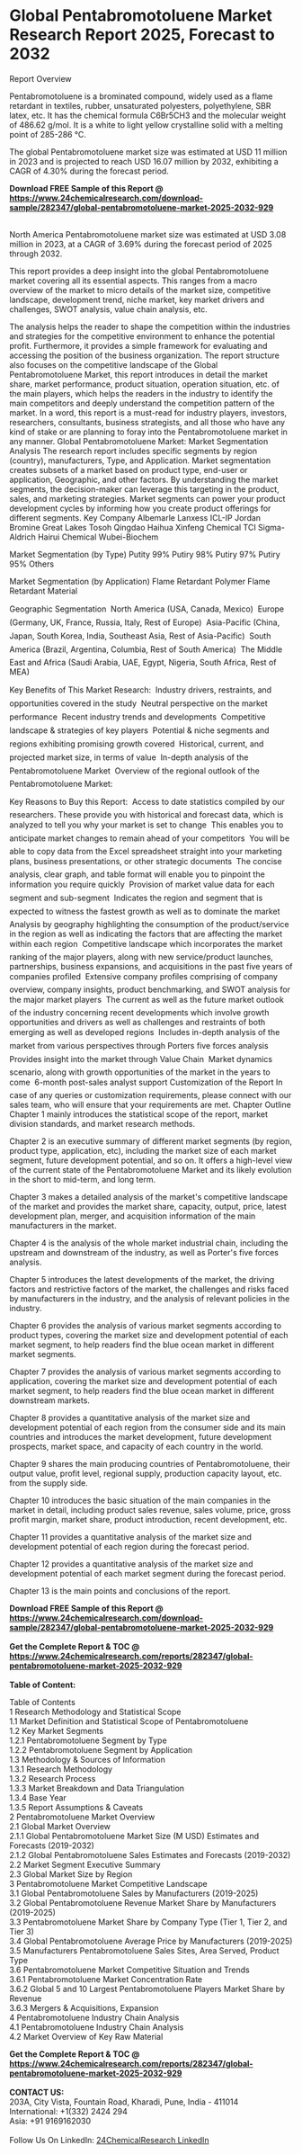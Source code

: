<h1>Global Pentabromotoluene Market Research Report 2025, Forecast to 2032</h1><p>Report Overview</p><p>
Pentabromotoluene is a brominated compound, widely used as a flame retardant in textiles, rubber, unsaturated polyesters, polyethylene, SBR latex, etc. It has the chemical formula C6Br5CH3 and the molecular weight of 486.62 g/mol. It is a white to light yellow crystalline solid with a melting point of 285-286 °C.</p><p>
The global Pentabromotoluene market size was estimated at USD 11 million in 2023 and is projected to reach USD 16.07 million by 2032, exhibiting a CAGR of 4.30% during the forecast period.</p><div><b>Download FREE Sample of this Report @ 
            <a href="https://www.24chemicalresearch.com/download-sample/282347/global-pentabromotoluene-market-2025-2032-929">
            https://www.24chemicalresearch.com/download-sample/282347/global-pentabromotoluene-market-2025-2032-929</a></b></div><br><p>
North America Pentabromotoluene market size was estimated at USD 3.08 million in 2023, at a CAGR of 3.69% during the forecast period of 2025 through 2032.</p><p>
This report provides a deep insight into the global Pentabromotoluene market covering all its essential aspects. This ranges from a macro overview of the market to micro details of the market size, competitive landscape, development trend, niche market, key market drivers and challenges, SWOT analysis, value chain analysis, etc.</p><p>
The analysis helps the reader to shape the competition within the industries and strategies for the competitive environment to enhance the potential profit. Furthermore, it provides a simple framework for evaluating and accessing the position of the business organization. The report structure also focuses on the competitive landscape of the Global Pentabromotoluene Market, this report introduces in detail the market share, market performance, product situation, operation situation, etc. of the main players, which helps the readers in the industry to identify the main competitors and deeply understand the competition pattern of the market.
In a word, this report is a must-read for industry players, investors, researchers, consultants, business strategists, and all those who have any kind of stake or are planning to foray into the Pentabromotoluene market in any manner.
Global Pentabromotoluene Market: Market Segmentation Analysis
The research report includes specific segments by region (country), manufacturers, Type, and Application. Market segmentation creates subsets of a market based on product type, end-user or application, Geographic, and other factors. By understanding the market segments, the decision-maker can leverage this targeting in the product, sales, and marketing strategies. Market segments can power your product development cycles by informing how you create product offerings for different segments.
Key Company
Albemarle
Lanxess
ICL-IP
Jordan Bromine
Great Lakes
Tosoh
Qingdao Haihua
Xinfeng Chemical
TCI
Sigma-Aldrich
Hairui Chemical
Wubei-Biochem</p><p>
Market Segmentation (by Type)
Putity 99%
Putiry 98%
Putiry 97%
Putiry 95%
Others</p><p>
Market Segmentation (by Application)
Flame Retardant
Polymer Flame Retardant Material</p><p>
Geographic Segmentation
 North America (USA, Canada, Mexico)
 Europe (Germany, UK, France, Russia, Italy, Rest of Europe)
 Asia-Pacific (China, Japan, South Korea, India, Southeast Asia, Rest of Asia-Pacific)
 South America (Brazil, Argentina, Columbia, Rest of South America)
 The Middle East and Africa (Saudi Arabia, UAE, Egypt, Nigeria, South Africa, Rest of MEA)</p><p>
Key Benefits of This Market Research:
 Industry drivers, restraints, and opportunities covered in the study
 Neutral perspective on the market performance
 Recent industry trends and developments
 Competitive landscape &amp; strategies of key players
 Potential &amp; niche segments and regions exhibiting promising growth covered
 Historical, current, and projected market size, in terms of value
 In-depth analysis of the Pentabromotoluene Market
 Overview of the regional outlook of the Pentabromotoluene Market:</p><p>
Key Reasons to Buy this Report:
 Access to date statistics compiled by our researchers. These provide you with historical and forecast data, which is analyzed to tell you why your market is set to change
 This enables you to anticipate market changes to remain ahead of your competitors
 You will be able to copy data from the Excel spreadsheet straight into your marketing plans, business presentations, or other strategic documents
 The concise analysis, clear graph, and table format will enable you to pinpoint the information you require quickly
 Provision of market value data for each segment and sub-segment
 Indicates the region and segment that is expected to witness the fastest growth as well as to dominate the market
 Analysis by geography highlighting the consumption of the product/service in the region as well as indicating the factors that are affecting the market within each region
 Competitive landscape which incorporates the market ranking of the major players, along with new service/product launches, partnerships, business expansions, and acquisitions in the past five years of companies profiled
 Extensive company profiles comprising of company overview, company insights, product benchmarking, and SWOT analysis for the major market players
 The current as well as the future market outlook of the industry concerning recent developments which involve growth opportunities and drivers as well as challenges and restraints of both emerging as well as developed regions
 Includes in-depth analysis of the market from various perspectives through Porters five forces analysis
 Provides insight into the market through Value Chain
 Market dynamics scenario, along with growth opportunities of the market in the years to come
 6-month post-sales analyst support
Customization of the Report
In case of any queries or customization requirements, please connect with our sales team, who will ensure that your requirements are met.
Chapter Outline
Chapter 1 mainly introduces the statistical scope of the report, market division standards, and market research methods.</p><p>
Chapter 2 is an executive summary of different market segments (by region, product type, application, etc), including the market size of each market segment, future development potential, and so on. It offers a high-level view of the current state of the Pentabromotoluene Market and its likely evolution in the short to mid-term, and long term.</p><p>
Chapter 3 makes a detailed analysis of the market's competitive landscape of the market and provides the market share, capacity, output, price, latest development plan, merger, and acquisition information of the main manufacturers in the market.</p><p>
Chapter 4 is the analysis of the whole market industrial chain, including the upstream and downstream of the industry, as well as Porter's five forces analysis.</p><p>
Chapter 5 introduces the latest developments of the market, the driving factors and restrictive factors of the market, the challenges and risks faced by manufacturers in the industry, and the analysis of relevant policies in the industry.</p><p>
Chapter 6 provides the analysis of various market segments according to product types, covering the market size and development potential of each market segment, to help readers find the blue ocean market in different market segments.</p><p>
Chapter 7 provides the analysis of various market segments according to application, covering the market size and development potential of each market segment, to help readers find the blue ocean market in different downstream markets.</p><p>
Chapter 8 provides a quantitative analysis of the market size and development potential of each region from the consumer side and its main countries and introduces the market development, future development prospects, market space, and capacity of each country in the world.</p><p>
Chapter 9 shares the main producing countries of Pentabromotoluene, their output value, profit level, regional supply, production capacity layout, etc. from the supply side.</p><p>
Chapter 10 introduces the basic situation of the main companies in the market in detail, including product sales revenue, sales volume, price, gross profit margin, market share, product introduction, recent development, etc.</p><p>
Chapter 11 provides a quantitative analysis of the market size and development potential of each region during the forecast period.</p><p>
Chapter 12 provides a quantitative analysis of the market size and development potential of each market segment during the forecast period.</p><p>
Chapter 13 is the main points and conclusions of the report.</p><p>
</p><div><b>Download FREE Sample of this Report @ 
            <a href="https://www.24chemicalresearch.com/download-sample/282347/global-pentabromotoluene-market-2025-2032-929">
            https://www.24chemicalresearch.com/download-sample/282347/global-pentabromotoluene-market-2025-2032-929</a></b></div><br><div><b>Get the Complete Report & TOC @ 
            <a href="https://www.24chemicalresearch.com/reports/282347/global-pentabromotoluene-market-2025-2032-929">
            https://www.24chemicalresearch.com/reports/282347/global-pentabromotoluene-market-2025-2032-929</a></b></div><br>
            <b>Table of Content:</b><p>Table of Contents<br />
1 Research Methodology and Statistical Scope<br />
1.1 Market Definition and Statistical Scope of Pentabromotoluene<br />
1.2 Key Market Segments<br />
1.2.1 Pentabromotoluene Segment by Type<br />
1.2.2 Pentabromotoluene Segment by Application<br />
1.3 Methodology & Sources of Information<br />
1.3.1 Research Methodology<br />
1.3.2 Research Process<br />
1.3.3 Market Breakdown and Data Triangulation<br />
1.3.4 Base Year<br />
1.3.5 Report Assumptions & Caveats<br />
2 Pentabromotoluene Market Overview<br />
2.1 Global Market Overview<br />
2.1.1 Global Pentabromotoluene Market Size (M USD) Estimates and Forecasts (2019-2032)<br />
2.1.2 Global Pentabromotoluene Sales Estimates and Forecasts (2019-2032)<br />
2.2 Market Segment Executive Summary<br />
2.3 Global Market Size by Region<br />
3 Pentabromotoluene Market Competitive Landscape<br />
3.1 Global Pentabromotoluene Sales by Manufacturers (2019-2025)<br />
3.2 Global Pentabromotoluene Revenue Market Share by Manufacturers (2019-2025)<br />
3.3 Pentabromotoluene Market Share by Company Type (Tier 1, Tier 2, and Tier 3)<br />
3.4 Global Pentabromotoluene Average Price by Manufacturers (2019-2025)<br />
3.5 Manufacturers Pentabromotoluene Sales Sites, Area Served, Product Type<br />
3.6 Pentabromotoluene Market Competitive Situation and Trends<br />
3.6.1 Pentabromotoluene Market Concentration Rate<br />
3.6.2 Global 5 and 10 Largest Pentabromotoluene Players Market Share by Revenue<br />
3.6.3 Mergers & Acquisitions, Expansion<br />
4 Pentabromotoluene Industry Chain Analysis<br />
4.1 Pentabromotoluene Industry Chain Analysis<br />
4.2 Market Overview of Key Raw Material</p><div><b>Get the Complete Report & TOC @ 
            <a href="https://www.24chemicalresearch.com/reports/282347/global-pentabromotoluene-market-2025-2032-929">
            https://www.24chemicalresearch.com/reports/282347/global-pentabromotoluene-market-2025-2032-929</a></b></div><br><b>CONTACT US:</b><br>
            203A, City Vista, Fountain Road, Kharadi, Pune, India - 411014<br>
            International: +1(332) 2424 294<br>
            Asia: +91 9169162030 <br><br>
            Follow Us On LinkedIn: <a href="https://www.linkedin.com/company/24chemicalresearch/">24ChemicalResearch LinkedIn</a>